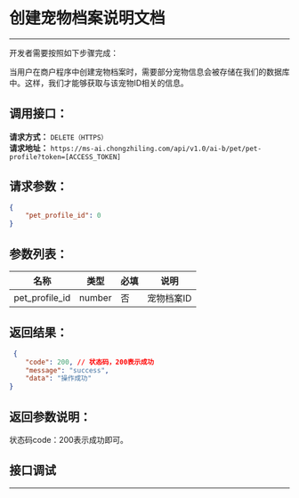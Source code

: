 # 创建宠物档案说明文档
---
开发者需要按照如下步骤完成：

当用户在商户程序中创建宠物档案时，需要部分宠物信息会被存储在我们的数据库中。这样，我们才能够获取与该宠物ID相关的信息。

## 调用接口：
**请求方式：** `DELETE（HTTPS）`  
**请求地址：** `https://ms-ai.chongzhiling.com/api/v1.0/ai-b/pet/pet-profile?token=[ACCESS_TOKEN]`

## 请求参数：
```json
{
    "pet_profile_id": 0
}
```

## 参数列表：

| 名称           | 类型   | 必填 | 说明       |
| -------------- | ------ | ---- | ---------- |
| pet_profile_id | number | 否   | 宠物档案ID |


## 返回结果：
```json
 {
    "code": 200, // 状态码，200表示成功
    "message": "success",
    "data": "操作成功"
}
```

## 返回参数说明：
状态码code：200表示成功即可。

## 接口调试
---
<script setup>
import SwaggerUI from '../../../src/components/SwaggerUI.vue'
</script>

<ClientOnly>
  <SwaggerUI 
    type="delete"
    path="/pet-profile" 
  />
</ClientOnly>